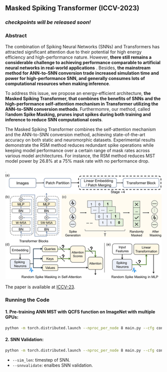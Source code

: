 ## Masked Spiking Transformer (ICCV-2023)

### *checkpoints will be released soon!*

### Abstract
The combination of Spiking Neural Networks (SNNs) and Transformers has attracted significant attention due to their potential for high energy efficiency and high-performance nature. However, **there still remains a considerable challenge to achieving performance comparable to artificial neural networks in real-world applications** .
Besides, **the mainstream method for ANN-to-SNN conversion trade increased simulation time and power for high-performance SNN, and generally consumes lots of computational resources when making inference**.

To address this issue, we propose an energy-efficient architecture, **the Masked Spiking Transformer, that combines the benefits of SNNs and the high-performance self-attention mechanism in Transformer utilizing the ANN-to-SNN conversion methods**. Furthermomre, our method, called R**andom Spike Masking, prunes input spikes during both training and inference to reduce SNN computational costs**. 

The Masked Spiking Transformer combines the self-attention mechanism and the ANN-to-SNN conversion method, achieving state-of-the-art accuracy on both static and neuromorphic datasets. Experimental results demonstrate the RSM method reduces redundant spike operations while keeping model performance over a certain range of mask rates across various model architectures. For instance, the RSM method reduces MST model power by 26.8% at a 75% mask rate with no performance drop. 

<img src="https://github.com/bic-L/Masked-Spiking-Transformer/blob/master/figures/acc.jpg" style="zoom:10%"  alt="acc"/><br/>
![Main Figure](figures/main.jpg)



The paper is available at [ICCV-23](https://openaccess.thecvf.com/content/ICCV2023/html/Wang_Masked_Spiking_Transformer_ICCV_2023_paper.html). 
### Running the Code

#### 1. Pre-training ANN MST with QCFS function on ImageNet with multiple GPUs:
```bash
python -m torch.distributed.launch --nproc_per_node 8 main.py --cfg configs/mst/MST.yaml --batch-size 128
```

#### 2. SNN Validation:
```bash
python -m torch.distributed.launch --nproc_per_node 8 main.py --cfg configs/mst/MST.yaml --batch-size 128 --snnvalidate True --sim_len 128
```
- `--sim_len`: timestep of SNN.
- `--snnvalidate`: enalbes SNN validation.

